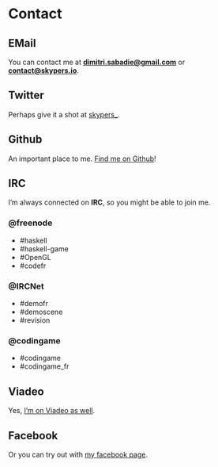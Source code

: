 # Contact

## EMail

You can contact me at **dimitri.sabadie@gmail.com** or **contact@skypers.io**.

## Twitter

Perhaps give it a shot at [skypers_](https://twitter.com/skypers_).

## Github

An important place to me. [Find me on Github](https://github.com/skypers)!

## IRC

I’m always connected on **IRC**, so you might be able to join me.

### @freenode

- \#haskell
- \#haskell-game
- \#OpenGL
- \#codefr

### @IRCNet

- \#demofr
- \#demoscene
- \#revision

### @codingame

- \#codingame
- \#codingame_fr

## Viadeo

Yes, [I’m on Viadeo as well](http://www.viadeo.com/profile/0026v58027mqd8v/).

## Facebook

Or you can try out with
[my facebook page](https://www.facebook.com/dev.skypers).

